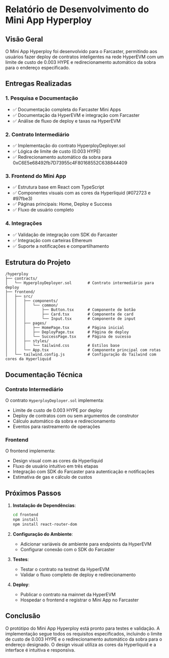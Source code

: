 # Relatório de Desenvolvimento do Mini App Hyperploy

## Visão Geral
O Mini App Hyperploy foi desenvolvido para o Farcaster, permitindo aos usuários fazer deploy de contratos inteligentes na rede HyperEVM com um limite de custo de 0.003 HYPE e redirecionamento automático da sobra para o endereço especificado.

## Entregas Realizadas

### 1. Pesquisa e Documentação
- ✅ Documentação completa do Farcaster Mini Apps
- ✅ Documentação da HyperEVM e integração com Farcaster
- ✅ Análise de fluxo de deploy e taxas na HyperEVM

### 2. Contrato Intermediário
- ✅ Implementação do contrato HyperployDeployer.sol
- ✅ Lógica de limite de custo (0.003 HYPE)
- ✅ Redirecionamento automático da sobra para 0xC6E5e68492fb7D73955c4F80168552C638844409

### 3. Frontend do Mini App
- ✅ Estrutura base em React com TypeScript
- ✅ Componentes visuais com as cores da Hyperliquid (#072723 e #97fbe3)
- ✅ Páginas principais: Home, Deploy e Success
- ✅ Fluxo de usuário completo

### 4. Integrações
- ✅ Validação de integração com SDK do Farcaster
- ✅ Integração com carteiras Ethereum
- ✅ Suporte a notificações e compartilhamento

## Estrutura do Projeto

```
/hyperploy
├── contracts/
│   └── HyperployDeployer.sol       # Contrato intermediário para deploy
├── frontend/
│   ├── src/
│   │   ├── components/
│   │   │   └── common/
│   │   │       ├── Button.tsx      # Componente de botão
│   │   │       ├── Card.tsx        # Componente de card
│   │   │       └── Input.tsx       # Componente de input
│   │   ├── pages/
│   │   │   ├── HomePage.tsx        # Página inicial
│   │   │   ├── DeployPage.tsx      # Página de deploy
│   │   │   └── SuccessPage.tsx     # Página de sucesso
│   │   ├── styles/
│   │   │   └── tailwind.css        # Estilos base
│   │   └── App.tsx                 # Componente principal com rotas
│   └── tailwind.config.js          # Configuração do Tailwind com cores da Hyperliquid
```

## Documentação Técnica

### Contrato Intermediário
O contrato `HyperployDeployer.sol` implementa:
- Limite de custo de 0.003 HYPE por deploy
- Deploy de contratos com ou sem argumentos de construtor
- Cálculo automático da sobra e redirecionamento
- Eventos para rastreamento de operações

### Frontend
O frontend implementa:
- Design visual com as cores da Hyperliquid
- Fluxo de usuário intuitivo em três etapas
- Integração com SDK do Farcaster para autenticação e notificações
- Estimativa de gas e cálculo de custos

## Próximos Passos

1. **Instalação de Dependências**:
   ```bash
   cd frontend
   npm install
   npm install react-router-dom
   ```

2. **Configuração do Ambiente**:
   - Adicionar variáveis de ambiente para endpoints da HyperEVM
   - Configurar conexão com o SDK do Farcaster

3. **Testes**:
   - Testar o contrato na testnet da HyperEVM
   - Validar o fluxo completo de deploy e redirecionamento

4. **Deploy**:
   - Publicar o contrato na mainnet da HyperEVM
   - Hospedar o frontend e registrar o Mini App no Farcaster

## Conclusão

O protótipo do Mini App Hyperploy está pronto para testes e validação. A implementação segue todos os requisitos especificados, incluindo o limite de custo de 0.003 HYPE e o redirecionamento automático da sobra para o endereço designado. O design visual utiliza as cores da Hyperliquid e a interface é intuitiva e responsiva.
